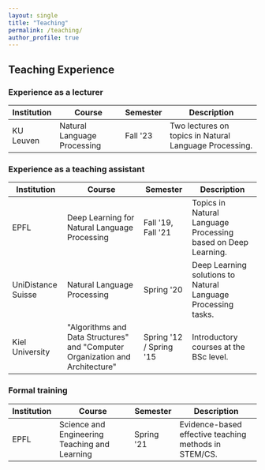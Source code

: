 ```yaml
---
layout: single
title: "Teaching"
permalink: /teaching/
author_profile: true
---
```


## Teaching Experience

### Experience as a lecturer

| Institution | Course | Semester | Description |
|-------------|--------|----------|-------------|
| KU Leuven | Natural Language Processing | Fall '23 | Two lectures on topics in Natural Language Processing. |

### Experience as a teaching assistant

| Institution | Course | Semester | Description |
|-------------|--------|----------|-------------|
| EPFL | Deep Learning for Natural Language Processing | Fall '19, Fall '21 | Topics in Natural Language Processing based on Deep Learning. |
| UniDistance Suisse | Natural Language Processing | Spring '20 | Deep Learning solutions to Natural Language Processing tasks. |
| Kiel University | "Algorithms and Data Structures" and "Computer Organization and Architecture" | Spring '12 / Spring '15 | Introductory courses at the BSc level. |

### Formal training

| Institution | Course | Semester | Description |
|-------------|--------|----------|-------------|
| EPFL | Science and Engineering Teaching and Learning | Spring '21 | Evidence-based effective teaching methods in STEM/CS. |